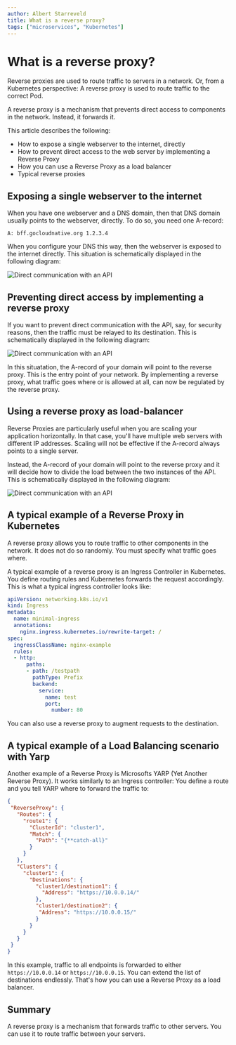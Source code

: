 ```yaml
---
author: Albert Starreveld
title: What is a reverse proxy?
tags: ["microservices", "Kubernetes"]
---
```


# What is a reverse proxy?

Reverse proxies are used to route traffic to servers in a network. Or, from a Kubernetes perspective: A reverse proxy is used to route traffic to the correct Pod.

A reverse proxy is a mechanism that prevents direct access to components in the network. Instead, it forwards it.

This article describes the following:

* How to expose a single webserver to the internet, directly
* How to prevent direct access to the web server by implementing a Reverse Proxy
* How you can use a Reverse Proxy as a load balancer
* Typical reverse proxies

## Exposing a single webserver to the internet
When you have one webserver and a DNS domain, then that DNS domain usually points to the webserver, directly. To do so, you need one A-record:

`A: bff.gocloudnative.org 1.2.3.4`

When you configure your DNS this way, then the webserver is exposed to the internet directly. This situation is schematically displayed in the following diagram:

![Direct communication with an API](https://raw.githubusercontent.com/thecloudnativewebapp/GoCloudNative.Bff/main/docs/gocloudnative.org/content/Concepts/diagrams/api.png)

## Preventing direct access by implementing a reverse proxy
If you want to prevent direct communication with the API, say, for security reasons, then the traffic must be relayed to its destination. This is schematically displayed in the following diagram:

![Direct communication with an API](https://raw.githubusercontent.com/thecloudnativewebapp/GoCloudNative.Bff/main/docs/gocloudnative.org/content/Concepts/diagrams/reverse-proxy-one-api.png)

In this situatation, the A-record of your domain will point to the reverse proxy. This is the entry point of your network. By implementing a reverse proxy, what traffic goes where or is allowed at all, can now be regulated by the reverse proxy.

## Using a reverse proxy as load-balancer
Reverse Proxies are particularly useful when you are scaling your application horizontally. In that case, you'll have multiple web servers with different IP addresses. Scaling will not be effective if the A-record always points to a single server. 

Instead, the A-record of your domain will point to the reverse proxy and it will decide how to divide the load between the two instances of the API. This is schematically displayed in the following diagram:

![Direct communication with an API](https://raw.githubusercontent.com/thecloudnativewebapp/GoCloudNative.Bff/main/docs/gocloudnative.org/content/Concepts/diagrams/reverse-proxy-two-apis.png)

## A typical example of a Reverse Proxy in Kubernetes

A reverse proxy allows you to route traffic to other components in the network. It does not do so randomly. You must specify what traffic goes where.

A typical example of a reverse proxy is an Ingress Controller in Kubernetes. You define routing rules and Kubernetes forwards the request accordingly. This is what a typical ingress controller looks like:

```yaml
apiVersion: networking.k8s.io/v1
kind: Ingress
metadata:
  name: minimal-ingress
  annotations:
    nginx.ingress.kubernetes.io/rewrite-target: /
spec:
  ingressClassName: nginx-example
  rules:
  - http:
      paths:
      - path: /testpath
        pathType: Prefix
        backend:
          service:
            name: test
            port:
              number: 80
```

You can also use a reverse proxy to augment requests to the destination.

## A typical example of a Load Balancing scenario with Yarp

Another example of a Reverse Proxy is Microsofts YARP (Yet Another Reverse Proxy). It works similarly to an Ingress controller: You define a route and you tell YARP where to forward the traffic to:

```json
{
 "ReverseProxy": {
   "Routes": {
     "route1": {
       "ClusterId": "cluster1",
       "Match": {
         "Path": "{**catch-all}"
       }
     }
   },
   "Clusters": {
     "cluster1": {
       "Destinations": {
         "cluster1/destination1": {
           "Address": "https://10.0.0.14/"
         },
         "cluster1/destination2": {
          "Address": "https://10.0.0.15/"
         }
       }
     }
   }
 }
}
```

In this example, traffic to all endpoints is forwarded to either `https://10.0.0.14` or `https://10.0.0.15`. You can extend the list of destinations endlessly. That's how you can use a Reverse Proxy as a load balancer.

## Summary
A reverse proxy is a mechanism that forwards traffic to other servers. You can use it to route traffic between your servers.